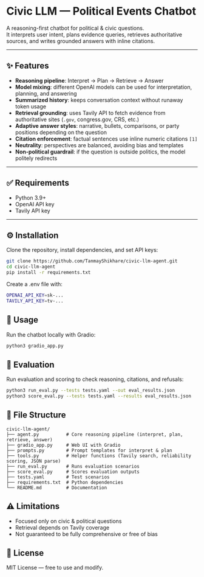# Civic LLM — Political Events Chatbot

A reasoning-first chatbot for political & civic questions.  
It interprets user intent, plans evidence queries, retrieves authoritative sources, and writes grounded answers with inline citations.

---

## ✨ Features
- **Reasoning pipeline**: Interpret → Plan → Retrieve → Answer  
- **Model mixing**: different OpenAI models can be used for interpretation, planning, and answering  
- **Summarized history**: keeps conversation context without runaway token usage  
- **Retrieval grounding**: uses Tavily API to fetch evidence from authoritative sites (`.gov`, congress.gov, CRS, etc.)  
- **Adaptive answer styles**: narrative, bullets, comparisons, or party positions depending on the question  
- **Citation enforcement**: factual sentences use inline numeric citations `[1]`  
- **Neutrality**: perspectives are balanced, avoiding bias and templates  
- **Non-political guardrail**: if the question is outside politics, the model politely redirects  

---

## ✅ Requirements
- Python 3.9+  
- OpenAI API key  
- Tavily API key  

---

## ⚙️ Installation

Clone the repository, install dependencies, and set API keys:

```bash
git clone https://github.com/TanmayShikhare/civic-llm-agent.git
cd civic-llm-agent
pip install -r requirements.txt
```

Create a .env file with:
```bash
OPENAI_API_KEY=sk-...
TAVILY_API_KEY=tv-...
```

## 🚀 Usage

Run the chatbot locally with Gradio:

```bash
python3 gradio_app.py
```

## 🧪 Evaluation

Run evaluation and scoring to check reasoning, citations, and refusals:

```bash
python3 run_eval.py --tests tests.yaml --out eval_results.json
python3 score_eval.py --tests tests.yaml --results eval_results.json
```

## 📂 File Structure

```
civic-llm-agent/
├── agent.py          # Core reasoning pipeline (interpret, plan, retrieve, answer)
├── gradio_app.py     # Web UI with Gradio
├── prompts.py        # Prompt templates for interpret & plan
├── tools.py          # Helper functions (Tavily search, reliability scoring, JSON parse)
├── run_eval.py       # Runs evaluation scenarios
├── score_eval.py     # Scores evaluation outputs
├── tests.yaml        # Test scenarios
├── requirements.txt  # Python dependencies
└── README.md         # Documentation
```

## ⚠️ Limitations

- Focused only on civic & political questions  
- Retrieval depends on Tavily coverage  
- Not guaranteed to be fully comprehensive or free of bias  

## 📜 License

MIT License — free to use and modify.
